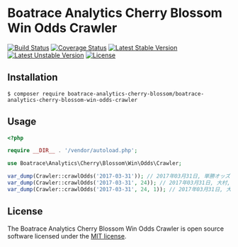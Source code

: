 # Boatrace Analytics Cherry Blossom Win Odds Crawler

[![Build Status](https://github.com/boatrace-analytics-cherry-blossom/boatrace-analytics-cherry-blossom-win-odds-crawler/workflows/tests/badge.svg)](https://github.com/boatrace-analytics-cherry-blossom/boatrace-analytics-cherry-blossom-win-odds-crawler/actions?query=workflow%3Atests)
[![Coverage Status](https://coveralls.io/repos/github/boatrace-analytics-cherry-blossom/boatrace-analytics-cherry-blossom-win-odds-crawler/badge.svg?branch=master)](https://coveralls.io/github/boatrace-analytics-cherry-blossom/boatrace-analytics-cherry-blossom-win-odds-crawler?branch=master)
[![Latest Stable Version](https://poser.pugx.org/boatrace-analytics-cherry-blossom/boatrace-analytics-cherry-blossom-win-odds-crawler/v/stable)](https://packagist.org/packages/boatrace-analytics-cherry-blossom/boatrace-analytics-cherry-blossom-win-odds-crawler)
[![Latest Unstable Version](https://poser.pugx.org/boatrace-analytics-cherry-blossom/boatrace-analytics-cherry-blossom-win-odds-crawler/v/unstable)](https://packagist.org/packages/boatrace-analytics-cherry-blossom/boatrace-analytics-cherry-blossom-win-odds-crawler)
[![License](https://poser.pugx.org/boatrace-analytics-cherry-blossom/boatrace-analytics-cherry-blossom-win-odds-crawler/license)](https://packagist.org/packages/boatrace-analytics-cherry-blossom/boatrace-analytics-cherry-blossom-win-odds-crawler)

## Installation
```
$ composer require boatrace-analytics-cherry-blossom/boatrace-analytics-cherry-blossom-win-odds-crawler
```

## Usage
```php
<?php

require __DIR__ . '/vendor/autoload.php';

use Boatrace\Analytics\Cherry\Blossom\Win\Odds\Crawler;

var_dump(Crawler::crawlOdds('2017-03-31')); // 2017年03月31日, 単勝オッズ
var_dump(Crawler::crawlOdds('2017-03-31', 24)); // 2017年03月31日, 大村, 単勝オッズ
var_dump(Crawler::crawlOdds('2017-03-31', 24, 1)); // 2017年03月31日, 大村, 1R, 単勝オッズ
```

## License
The Boatrace Analytics Cherry Blossom Win Odds Crawler is open source software licensed under the [MIT license](LICENSE).
